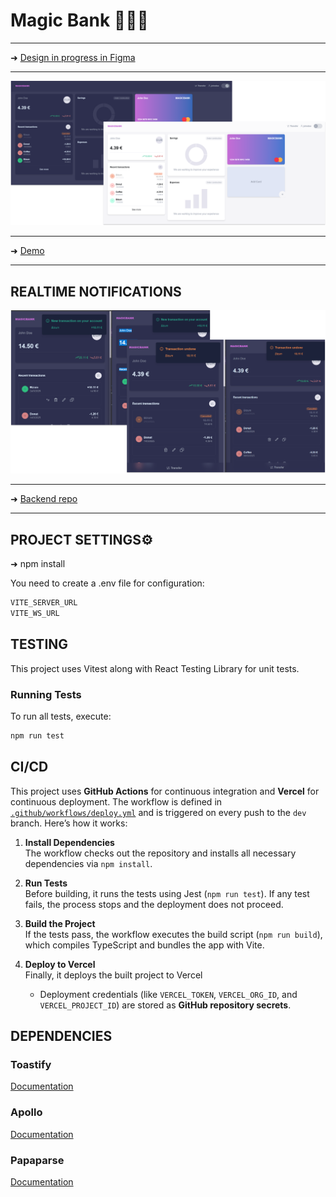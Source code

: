 # Magic Bank 🏦🏧✨

---
➜ [Design in progress in Figma](https://www.figma.com/design/TkhEV41wN9rf4U8OvBwHuy/MagicBank-Design)  

---  

  ![](screenshots/layout.png)  

---  

➜ [Demo](https://bank-app-lake-eight.vercel.app/)  

---  
## REALTIME NOTIFICATIONS  

![](screenshots/realtime.png)  
   
---  

➜ [Backend repo](https://github.com/abigailojeda/bankapi)
  
---  
## PROJECT SETTINGS⚙️    

➜ npm install  

You need to create a .env file for configuration:
```javascript
VITE_SERVER_URL
VITE_WS_URL
```

## TESTING

This project uses Vitest along with React Testing Library for unit tests.

### Running Tests

To run all tests, execute:

```bash
npm run test
```

## CI/CD

This project uses **GitHub Actions** for continuous integration and **Vercel** for continuous deployment. The workflow is defined in [`.github/workflows/deploy.yml`](./.github/workflows/deploy.yml) and is triggered on every push to the `dev` branch. Here’s how it works:

1. **Install Dependencies**  
   The workflow checks out the repository and installs all necessary dependencies via `npm install`.

2. **Run Tests**  
   Before building, it runs the tests using Jest (`npm run test`). If any test fails, the process stops and the deployment does not proceed.

3. **Build the Project**  
   If the tests pass, the workflow executes the build script (`npm run build`), which compiles TypeScript and bundles the app with Vite.

4. **Deploy to Vercel**  
   Finally, it deploys the built project to Vercel 
   - Deployment credentials (like `VERCEL_TOKEN`, `VERCEL_ORG_ID`, and `VERCEL_PROJECT_ID`) are stored as **GitHub repository secrets**.

## DEPENDENCIES

### Toastify

[Documentation](https://fkhadra.github.io/react-toastify/introduction/)

### Apollo

[Documentation](https://www.apollographql.com/docs/react)

### Papaparse  

[Documentation](https://www.papaparse.com/docs)
